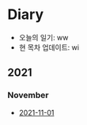# Diary

- 오늘의 일기: <leader>w<leader>w
- 현 목차 업데이트: <leader>w<leader>i

## 2021

### November

- [2021-11-01](2021-11-01)
